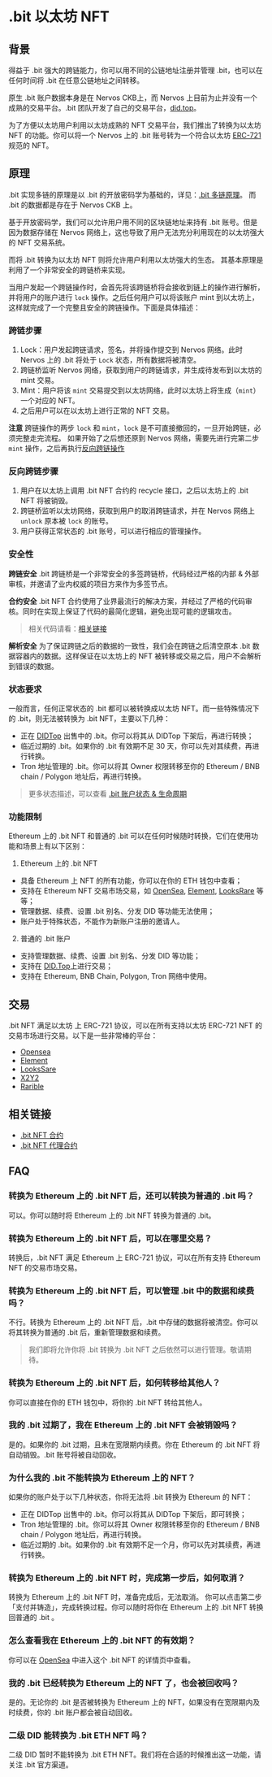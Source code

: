 # .bit 以太坊 NFT

## 背景
得益于 .bit 强大的跨链能力，你可以用不同的公链地址注册并管理 .bit，也可以在任何时间将 .bit 在任意公链地址之间转移。

原生 .bit 账户数据本身是在 Nervos CKB上，而 Nervos 上目前为止并没有一个成熟的交易平台。.bit 团队开发了自己的交易平台，[did.top](https://did.top/)。

为了方便以太坊用户利用以太坊成熟的 NFT 交易平台，我们推出了转换为以太坊 NFT 的功能。你可以将一个 Nervos 上的 .bit 账号转为一个符合以太坊 [ERC-721](https://eips.ethereum.org/EIPS/eip-721) 规范的 NFT。

## 原理
.bit 实现多链的原理是以 .bit 的开放密码学为基础的，详见：[.bit 多链原理](./multichain-principle.md)。 而 .bit 的数据都是存在于 Nervos CKB 上。

基于开放密码学，我们可以允许用户用不同的区块链地址来持有 .bit 账号。但是因为数据存储在 Nervos 网络上，这也导致了用户无法充分利用现在的以太坊强大的 NFT 交易系统。 

而将 .bit 转换为以太坊 NFT 则将允许用户利用以太坊强大的生态。 其基本原理是利用了一个非常安全的跨链桥来实现。

当用户发起一个跨链操作时，会首先将该跨链桥将会接收到链上的操作进行解析，并将用户的账户进行 `lock` 操作。之后任何用户可以将该账户 mint 到以太坊上，这样就完成了一个完整且安全的跨链操作。下面是具体描述：

### 跨链步骤
1. Lock：用户发起跨链请求，签名，并将操作提交到 Nervos 网络。此时 Nervos 上的 .bit 将处于 `Lock` 状态，所有数据将被清空。
2. 跨链桥监听 Nervos 网络，获取到用户的跨链请求，并生成待发布到以太坊的 mint 交易。
3. Mint：用户将该 `mint` 交易提交到以太坊网络，此时以太坊上将生成（`mint`）一个对应的 NFT。
4. 之后用户可以在以太坊上进行正常的 NFT 交易。

**注意**
跨链操作的两步 `lock` 和 `mint`，`lock` 是不可直接撤回的，一旦开始跨链，必须完整走完流程。
如果开始了之后想还原到 Nervos 网络，需要先进行完第二步 `mint` 操作，之后再执行[反向跨链操作](#反向跨链步骤)


### 反向跨链步骤
1. 用户在以太坊上调用 .bit NFT 合约的 recycle 接口，之后以太坊上的 .bit NFT 将被销毁。
2. 跨链桥监听以太坊网络，获取到用户的取消跨链请求，并在 Nervos 网络上 `unlock` 原本被 `lock` 的账号。
3. 用户获得正常状态的 .bit 账号，可以进行相应的管理操作。


### 安全性
**跨链安全**
.bit 跨链桥是一个非常安全的多签跨链桥，代码经过严格的内部 & 外部审核，并邀请了业内权威的项目方来作为多签节点。

**合约安全**
.bit NFT 合约使用了业界最流行的解决方案，并经过了严格的代码审核。同时在实现上保证了代码的最简化逻辑，避免出现可能的逻辑攻击。

> 相关代码请看：[相关链接](#相关链接)

**解析安全**
为了保证跨链之后的数据的一致性，我们会在跨链之后清空原本 .bit 数据容器内的数据。这样保证在以太坊上的 NFT 被转移或交易之后，用户不会解析到错误的数据。

### 状态要求
一般而言，任何正常状态的 .bit 都可以被转换成以太坊 NFT。而一些特殊情况下的 .bit，则无法被转换为 .bit NFT，主要以下几种：

- 正在 [DIDTop](https://did.top) 出售中的 .bit。你可以将其从 DIDTop 下架后，再进行转换；
- 临近过期的 .bit。如果你的 .bit 有效期不足 30 天，你可以先对其续费，再进行转换。
- Tron 地址管理的 .bit。你可以将其 Owner 权限转移至你的 Ethereum / BNB chain / Polygon 地址后，再进行转换。

> 更多状态描述，可以查看 [.bit 账户状态 & 生命周期](./lifecycle.md)

### 功能限制
Ethereum 上的 .bit NFT 和普通的 .bit 可以在任何时候随时转换，它们在使用功能和场景上有以下区别：

1) Ethereum 上的 .bit NFT
- 具备 Ethereum 上 NFT 的所有功能，你可以在你的 ETH 钱包中查看；
- 支持在 Ethereum NFT 交易市场交易，如 [OpenSea](https://opensea.io/collection/dotbit), [Element](https://element.market/collections/dotbit), [LooksRare](https://looksrare.org/collections/0x60eB332Bd4A0E2a9eEB3212cFdD6Ef03Ce4CB3b5) 等等；
- 管理数据、续费、设置 .bit 别名、分发 DID 等功能无法使用；
- 账户处于特殊状态，不能作为新账户注册的邀请人。

2) 普通的 .bit 账户
- 支持管理数据、续费、设置 .bit 别名、分发 DID 等功能；
- 支持在 [DID.Top](https://did.top)上进行交易；
- 支持在 Ethereum, BNB Chain, Polygon, Tron 网络中使用。

## 交易
.bit NFT 满足以太坊 上 ERC-721 协议，可以在所有支持以太坊 ERC-721 NFT 的交易市场进行交易。以下是一些非常棒的平台：
- [Opensea](https://opensea.io/collection/dotbit)
- [Element](https://element.market/collections/dotbit)
- [LooksSare](https://looksrare.org/collections/0x60eB332Bd4A0E2a9eEB3212cFdD6Ef03Ce4CB3b5)
- [X2Y2](https://x2y2.io/collection/dotbit/items)
- [Rarible](https://rarible.com/dotbit/items)


## 相关链接
- [.bit NFT 合约](https://etherscan.io/address/0xd8156966a7be5b320a1b1f943b376c93a15bd298#readContract)
- [.bit NFT 代理合约](https://etherscan.io/address/0x60eb332bd4a0e2a9eeb3212cfdd6ef03ce4cb3b5#writeProxyContract)

## FAQ

### 转换为 Ethereum 上的 .bit NFT 后，还可以转换为普通的 .bit 吗？

可以。你可以随时将 Ethereum 上的 .bit NFT 转换为普通的 .bit。

### 转换为 Ethereum 上的 .bit NFT 后，可以在哪里交易？

转换后，.bit NFT 满足 Ethereum 上 ERC-721 协议，可以在所有支持 Ethereum NFT 的交易市场交易。

### 转换为 Ethereum 上的 .bit NFT 后，可以管理 .bit 中的数据和续费吗？

不行。转换为 Ethereum 上的 .bit NFT 后，.bit 中存储的数据将被清空。你可以将其转换为普通的 .bit 后，重新管理数据和续费。
> 我们即将允许你将 .bit 转换为 .bit NFT 之后依然可以进行管理。敬请期待。

### 转换为 Ethereum 上的 .bit NFT 后，如何转移给其他人？

你可以直接在你的 ETH 钱包中，将你的 .bit NFT 转给其他人。

### 我的 .bit 过期了，我在 Ethereum 上的 .bit NFT 会被销毁吗？

是的。如果你的 .bit 过期，且未在宽限期内续费。你在 Ethereum 的 .bit NFT 将自动销毁。.bit 账号将被自动回收。

### 为什么我的 .bit 不能转换为 Ethereum 上的 NFT？

如果你的账户处于以下几种状态，你将无法将 .bit 转换为 Ethereum 的 NFT：

- 正在 DIDTop 出售中的 .bit。你可以将其从 DIDTop 下架后，即可转换；
- Tron 地址管理的 .bit。你可以将其 Owner 权限转移至你的 Ethereum / BNB chain / Polygon 地址后，再进行转换。
- 临近过期的 .bit。如果你的 .bit 有效期不足一个月，你可以先对其续费，再进行转换。

### 转换为 Ethereum 上的 .bit NFT 时，完成第一步后，如何取消？

转换为 Ethereum 上的 .bit NFT 时，准备完成后，无法取消。
你可以点击第二步「支付并铸造」，完成转换过程。你可以随时将你在 Ethereum 上的 .bit NFT 转换回普通的 .bit 。

### 怎么查看我在 Ethereum 上的 .bit NFT 的有效期？

你可以在 [OpenSea](https://opensea.io/collection/dotbit) 中进入这个 .bit NFT 的详情页中查看。

### 我的 .bit 已经转换为 Ethereum 上的 NFT 了，也会被回收吗？

是的。无论你的 .bit 是否被转换为 Ethereum 上的 NFT，如果没有在宽限期内及时续费，你的 .bit 账户都会被自动回收。

### 二级 DID 能转换为 .bit ETH NFT 吗？
二级 DID 暂时不能转换为 .bit ETH NFT。我们将在合适的时候推出这一功能，请关注 .bit 官方渠道。 